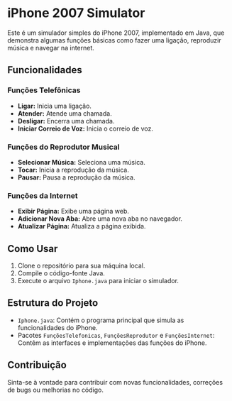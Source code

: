 # iPhone 2007 Simulator

Este é um simulador simples do iPhone 2007, implementado em Java, que demonstra algumas funções básicas como fazer uma ligação, reproduzir música e navegar na internet.

## Funcionalidades

### Funções Telefônicas

- **Ligar:** Inicia uma ligação.
- **Atender:** Atende uma chamada.
- **Desligar:** Encerra uma chamada.
- **Iniciar Correio de Voz:** Inicia o correio de voz.

### Funções do Reprodutor Musical

- **Selecionar Música:** Seleciona uma música.
- **Tocar:** Inicia a reprodução da música.
- **Pausar:** Pausa a reprodução da música.

### Funções da Internet

- **Exibir Página:** Exibe uma página web.
- **Adicionar Nova Aba:** Abre uma nova aba no navegador.
- **Atualizar Página:** Atualiza a página exibida.

## Como Usar

1. Clone o repositório para sua máquina local.
2. Compile o código-fonte Java.
3. Execute o arquivo `Iphone.java` para iniciar o simulador.

## Estrutura do Projeto

- `Iphone.java`: Contém o programa principal que simula as funcionalidades do iPhone.
- Pacotes `FunçõesTelefonicas`, `FunçõesReprodutor` e `FunçõesInternet`: Contêm as interfaces e implementações das funções do iPhone.

## Contribuição

Sinta-se à vontade para contribuir com novas funcionalidades, correções de bugs ou melhorias no código.
